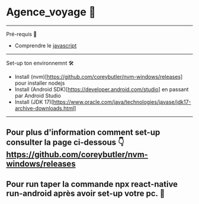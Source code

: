# Agence_voyage 🧳
---
Pré-requis 🔧
- Comprendre le [javascript](https://profdoc.iddocs.fr/IMG/pdf/billiejoe_javascript_fiches.pdf)
---
Set-up ton environnemnt 🛠️
- Install (nvm)[https://github.com/coreybutler/nvm-windows/releases] pour installer nodejs
- Install (Android SDK)[https://developer.android.com/studio] en passant par Android Studio
- Install (JDK 17)[https://www.oracle.com/java/technologies/javase/jdk17-archive-downloads.html]
---
Pour plus d'information comment set-up consulter la page ci-dessous 👇 
https://github.com/coreybutler/nvm-windows/releases
---
Pour run taper la commande npx react-native run-android après avoir set-up votre pc. 🦍
---

